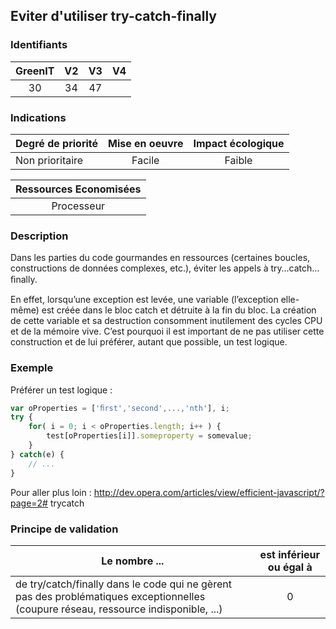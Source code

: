 ## Eviter d'utiliser try-catch-finally

### Identifiants

| GreenIT |  V2  |  V3  |  V4  |
|:-------:|:----:|:----:|:----:|
|   30   | 34  | 47  |      |

### Indications

| Degré de priorité |      Mise en oeuvre       |  Impact écologique    | 
|-------------------|:-------------------------:|:---------------------:|
| Non prioritaire   |  Facile                   | Faible                | 


|Ressources Economisées                                      |
|:----------------------------------------------------------:|
| Processeur   |

### Description

Dans les parties du code gourmandes en ressources (certaines boucles, constructions de données complexes, etc.), éviter les appels à try…catch…ﬁnally.

En effet, lorsqu’une exception est levée, une variable (l’exception elle-même) est créée dans le bloc catch et détruite à la fin du bloc. La création de cette variable et sa destruction consomment inutilement des cycles CPU et de la mémoire vive. C’est pourquoi il est important de ne pas utiliser cette construction et de lui préférer, autant que possible, un test logique.

### Exemple

Préférer un test logique :
```javascript
var oProperties = ['ﬁrst','second',...,'nth'], i;
try {
    for( i = 0; i < oProperties.length; i++ ) {
        test[oProperties[i]].someproperty = somevalue;
    }
} catch(e) {
    // ...
}
```

Pour aller plus loin :
http://dev.opera.com/articles/view/efficient-javascript/?page=2# trycatch


### Principe de validation

| Le nombre ...     | est inférieur ou égal à   |  
|-------------------|:-------------------------:|
| de try/catch/finally dans le code qui ne gèrent pas des problématiques exceptionnelles (coupure réseau, ressource indisponible, ...)  | 0  |
